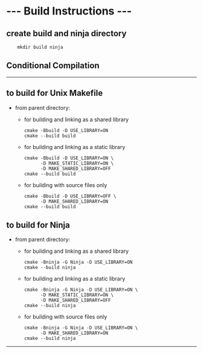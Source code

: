 # --- Build Instructions --- #

## create build and ninja directory
    
        mkdir build ninja


## Conditional Compilation
---

## to build for Unix Makefile
- from parent directory:
  
  * for building and linking as a shared library
        
        cmake -Bbuild -D USE_LIBRARY=ON
        cmake --build build

  * for building and linking as a static library

        cmake -Bbuild -D USE_LIBRARY=ON \
              -D MAKE_STATIC_LIBRARY=ON \
              -D MAKE_SHARED_LIBRARY=OFF
        cmake --build build

  * for building with source files only

        cmake -Bbuild -D USE_LIBRARY=OFF \
              -D MAKE_SHARED_LIBRARY=ON
        cmake --build build

## to build for Ninja 
- from parent directory:

  * for building and linking as a shared library
        
        cmake -Bninja -G Ninja -D USE_LIBRARY=ON
        cmake --build ninja

  * for building and linking as a static library
        
        cmake -Bninja -G Ninja -D USE_LIBRARY=ON \
              -D MAKE_STATIC_LIBRARY=ON \
              -D MAKE_SHARED_LIBRARY=OFF
        cmake --build ninja

  * for building with source files only
        
        cmake -Bninja -G Ninja -D USE_LIBRARY=ON \
              -D MAKE_SHARED_LIBRARY=ON
        cmake --build ninja


---


